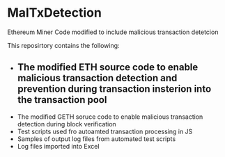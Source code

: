 # MalTxDetection
Ethereum Miner Code modified to include malicious transaction detetcion

This reposirtory contains the following:
* The modified ETH source code to enable malicious transaction detection and prevention during transaction insterion into the transaction pool
  -    
* The modified GETH soruce code to enable malicious transaction detection during block verification
* Test scripts used fro autoamted transaction processing in JS
* Samples of output log files from automated test scripts
* Log files imported into Excel
